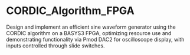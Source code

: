 # CORDIC_Algorithm_FPGA
 Design and implement an efficient sine waveform generator using the CORDIC algorithm on a BASYS3 FPGA, optimizing resource use and demonstrating functionality via Pmod DAC2 for oscilloscope display, with inputs controlled through slide switches.
